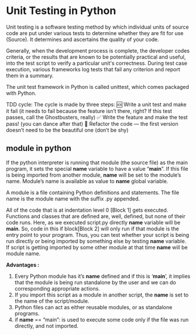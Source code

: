 # Unit Testing in Python

Unit testing is a software testing method by which individual units of source code are put under various tests to determine whether they are fit for use (Source). It determines and ascertains the quality of your code.

Generally, when the development process is complete, the developer codes criteria, or the results that are known to be potentially practical and useful, into the test script to verify a particular unit's correctness. During test case execution, various frameworks log tests that fail any criterion and report them in a summary.

The unit test framework in Python is called unittest, which comes packaged with Python.

TDD cycle:
The cycle is made by three steps:
🆘 Write a unit test and make it fail (it needs to fail because the feature isn’t there, right? If this test passes, call the Ghostbusters, really)
✅ Write the feature and make the test pass! (you can dance after that)
🔵 Refactor the code — the first version doesn’t need to be the beautiful one (don’t be shy)

## module in python

If the python interpreter is running that module (the source file) as the main program, it sets the special __name__ variable to have a value “__main__”. If this file is being imported from another module, __name__ will be set to the module’s name. Module’s name is available as value to __name__ global variable.

A module is a file containing Python definitions and statements. The file name is the module name with the suffix .py appended.

All of the code that is at indentation level 0 [Block 1] gets executed. Functions and classes that are defined are, well, defined, but none of their code runs.
Here, as we executed script.py directly __name__ variable will be __main__. So, code in this if block[Block 2] will only run if that module is the entry point to your program.
Thus, you can test whether your script is being run directly or being imported by something else by testing __name__ variable.
If script is getting imported by some other module at that time __name__ will be module name.

**Advantages :**

1. Every Python module has it’s __name__ defined and if this is ‘__main__’, it implies that the module is being run standalone by the user and we can do corresponding appropriate actions.
2. If you import this script as a module in another script, the __name__ is set to the name of the script/module.
3. Python files can act as either reusable modules, or as standalone programs.
4. if __name__ == “main”: is used to execute some code only if the file was run directly, and not imported.

